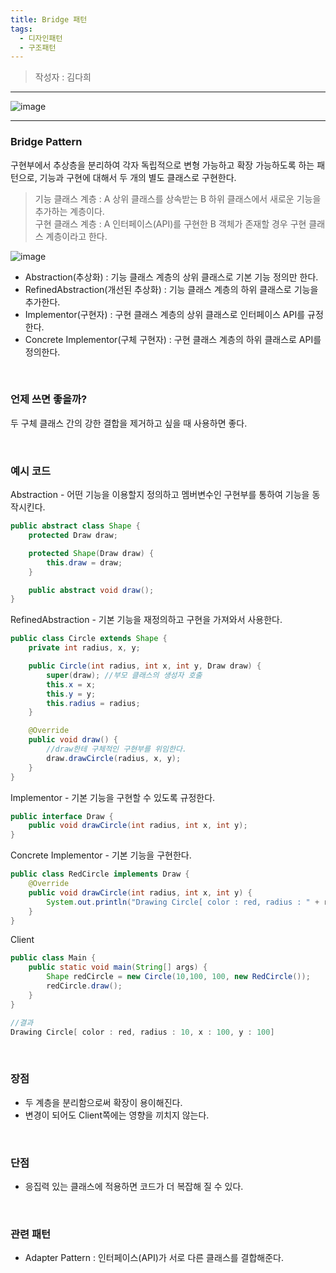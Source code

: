 ```yaml
---
title: Bridge 패턴
tags:
  - 디자인패턴
  - 구조패턴
---
```


> 작성자 : 김다희

<!--more-->

---

![image](https://user-images.githubusercontent.com/81504103/129560711-57469997-797d-4d0c-bf45-7861f9b04885.png)

---

### Bridge Pattern

구현부에서 추상층을 분리하여 각자 독립적으로 변형 가능하고 확장 가능하도록 하는 패턴으로, 기능과 구현에 대해서 두 개의 별도 클래스로 구현한다.

> 기능 클래스 계층 : A 상위 클래스를 상속받는 B 하위 클래스에서 새로운 기능을 추가하는 계층이다.  
> 구현 클래스 계층 : A 인터페이스(API)를 구현한 B 객체가 존재할 경우 구현 클래스 계층이라고 한다.

![image](https://user-images.githubusercontent.com/81504103/129560777-065869fe-8af5-40b7-a040-ab51e0da728a.png)

-   Abstraction(추상화) : 기능 클래스 계층의 상위 클래스로 기본 기능 정의만 한다.
-   RefinedAbstraction(개선된 추상화) : 기능 클래스 계층의 하위 클래스로 기능을 추가한다.
-   Implementor(구현자) : 구현 클래스 계층의 상위 클래스로 인터페이스 API를 규정한다.
-   Concrete Implementor(구체 구현자) : 구현 클래스 계층의 하위 클래스로 API를 정의한다. 

<br>

### 언제 쓰면 좋을까?

두 구체 클래스 간의 강한 결합을 제거하고 싶을 때 사용하면 좋다.

<br>

### 예시 코드

Abstraction - 어떤 기능을 이용할지 정의하고 멤버변수인 구현부를 통하여 기능을 동작시킨다.

```java
public abstract class Shape {
    protected Draw draw;

    protected Shape(Draw draw) {
        this.draw = draw;
    }

    public abstract void draw();
}
```

RefinedAbstraction - 기본 기능을 재정의하고 구현을 가져와서 사용한다.

```java
public class Circle extends Shape {
    private int radius, x, y;

    public Circle(int radius, int x, int y, Draw draw) {
        super(draw); //부모 클래스의 생성자 호출
        this.x = x;
        this.y = y;
        this.radius = radius;
    }

    @Override
    public void draw() {
    	//draw한테 구체적인 구현부를 위임한다.
        draw.drawCircle(radius, x, y);
    }
}
```

Implementor - 기본 기능을 구현할 수 있도록 규정한다.

```java
public interface Draw {
    public void drawCircle(int radius, int x, int y);
}
```

Concrete Implementor - 기본 기능을 구현한다.

```java
public class RedCircle implements Draw {
    @Override
    public void drawCircle(int radius, int x, int y) {
        System.out.println("Drawing Circle[ color : red, radius : " + radius + ", x : " + x + ", y : " + y + "]");
    }
}
```

Client

```java
public class Main {
    public static void main(String[] args) {
        Shape redCircle = new Circle(10,100, 100, new RedCircle());
        redCircle.draw();
    }
}

//결과
Drawing Circle[ color : red, radius : 10, x : 100, y : 100]
```

<br>

### 장점

-   두 계층을 분리함으로써 확장이 용이해진다.
-   변경이 되어도 Client쪽에는 영향을 끼치지 않는다.

<br>

### 단점

-   응집력 있는 클래스에 적용하면 코드가 더 복잡해 질 수 있다.

<br>

### 관련 패턴

-   Adapter Pattern : 인터페이스(API)가 서로 다른 클래스를 결합해준다.